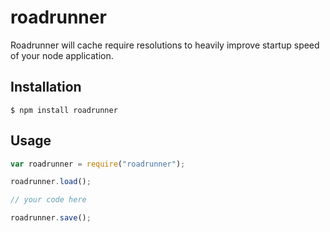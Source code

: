 # roadrunner

Roadrunner will cache require resolutions to heavily improve startup speed of
your node application.

## Installation

    $ npm install roadrunner

## Usage

```javascript
var roadrunner = require("roadrunner");

roadrunner.load();

// your code here

roadrunner.save();
```
